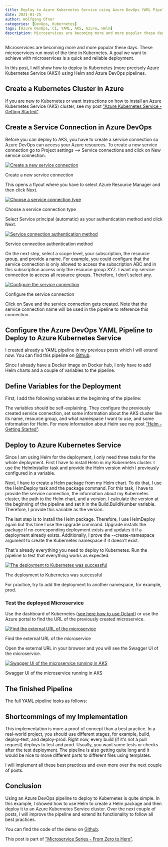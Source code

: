 ```yaml
---
title: Deploy to Azure Kubernetes Service using Azure DevOps YAML Pipelines
date: 2021-01-25
author: Wolfgang Ofner
categories: [DevOps, Kubernetes]
tags: [Azure DevOps, CI, YAML, AKS, Azure, Helm]
description: Microservices are becoming more and more popular these days. I will show how to deploy to Kubernetes (more precisely Azure Kubernetes Service (AKS)) using Helm and Azure DevOps pipelines.
---
```


Microservices are becoming more and more popular these days. These microservices run most of the time in Kubernetes. A goal we want to achieve with microservices is a quick and reliable deployment. 

In this post, I will show how to deploy to Kubernetes (more precisely Azure Kubernetes Service (AKS)) using Helm and Azure DevOps pipelines.

## Create a Kubernetes Cluster in Azure 

If you are new to Kubernetes or want instructions on how to install an Azure Kubernetes Service (AKS) cluster, see my post ["Azure Kubernetes Service - Getting Started"](/azure-kubernetes-service-getting-started).

## Create a Service Connection in Azure DevOps

Before you can deploy to AKS, you have to create a service connection so Azure DevOps can access your Azure resources. To create a new service connection go to Project settings --> Service connections and click on New service connection.

<div class="col-12 col-sm-10 aligncenter">
  <a href="/assets/img/posts/2021/01/Create-a-new-service-connection.jpg"><img loading="lazy" src="/assets/img/posts/2021/01/Create-a-new-service-connection.jpg" alt="Create a new service connection" /></a>
  
  <p>
   Create a new service connection
  </p>
</div>

This opens a flyout where you have to select Azure Resource Manager and then click Next.

<div class="col-12 col-sm-10 aligncenter">
  <a href="/assets/img/posts/2021/01/Choose-a-service-connection-type.jpg"><img loading="lazy" src="/assets/img/posts/2021/01/Choose-a-service-connection-type.jpg" alt="Choose a service connection type" /></a>
  
  <p>
   Choose a service connection type
  </p>
</div>

Select Service principal (automatic) as your authentication method and click Next.

<div class="col-12 col-sm-10 aligncenter">
  <a href="/assets/img/posts/2021/01/Service-connection-authentication-method.jpg"><img loading="lazy" src="/assets/img/posts/2021/01/Service-connection-authentication-method.jpg" alt="Service connection authentication method" /></a>
  
  <p>
   Service connection authentication method
  </p>
</div>

On the next step, select a scope level, your subscription, the resource group, and provide a name. For example, you could configure that the service connection is only allowed to access the subscription ABC and in this subscription access only the resource group XYZ. I want my service connection to access all resource groups. Therefore, I don't select any.

<div class="col-12 col-sm-10 aligncenter">
  <a href="/assets/img/posts/2021/01/Configure-the-service-connection.jpg"><img loading="lazy" src="/assets/img/posts/2021/01/Configure-the-service-connection.jpg" alt="Configure the service connection" /></a>
  
  <p>
   Configure the service connection
  </p>
</div>

Click on Save and the service connection gets created. Note that the service connection name will be used in the pipeline to reference this connection.

## Configure the Azure DevOps YAML Pipeline to Deploy to Azure Kubernetes Service

I created already a YAML pipeline in my previous posts which I will extend now. You can find this pipeline on <a href="https://github.com/WolfgangOfner/MicroserviceDemo/blob/master/CustomerApi/pipelines/CustomerApi-CI.yml" target="_blank" rel="noopener noreferrer">Github</a>.

Since I already have a Docker image on Docker hub, I only have to add Helm charts and a couple of variables to the pipeline.

## Define Variables for the Deployment

First, I add the following variables at the beginning of the pipeline:

<script src="https://gist.github.com/WolfgangOfner/7cd8706661dd83f9e369fbcdb8d65a2b.js"></script>

The variables should be self-explaining. They configure the previously created service connection, set some information about the AKS cluster like its name, resource group, and what namespace I want to use, and some information for Helm. For more information about Helm see my post ["Helm - Getting Started"](/helm-getting-started).

## Deploy to Azure Kubernetes Service

Since I am using Helm for the deployment, I only need three tasks for the whole deployment. First I have to install Helm in my Kubernetes cluster. I use the HelmInstaller task and provide the Helm version which I previously configured in a variable.

<script src="https://gist.github.com/WolfgangOfner/e8c638c8ee611922e334d1c464c4213d.js"></script>

Next, I have to create a Helm package from my Helm chart. To do that, I use the HelmDeploy task and the package command. For this task, I have to provide the service connection, the information about my Kubernetes cluster, the path to the Helm chart, and a version. I calculate the version at the beginning of the pipeline and set it in the Build.BuildNumber variable. Therefore, I provide this variable as the version.

<script src="https://gist.github.com/WolfgangOfner/7fc806a55819d5aa518163645595a7de.js"></script>
The last step is to install the Helm package.  Therefore, I use HelmDeploy again but this time I use the upgrade command. Upgrade installs the package if no corresponding deployment exists and updates it if a deployment already exists. Additionally, I prove the --create-namespace argument to create the Kubernetes namespace if it doesn't exist. 

<script src="https://gist.github.com/WolfgangOfner/6ddc1ad2a9a885aa04ac034c0a4745ba.js"></script>

That's already everything you need to deploy to Kubernetes. Run the pipeline to test that everything works as expected.

<div class="col-12 col-sm-10 aligncenter">
  <a href="/assets/img/posts/2021/01/The-deployment-to-kubernetes-was-successful.jpg"><img loading="lazy" src="/assets/img/posts/2021/01/The-deployment-to-kubernetes-was-successful.jpg" alt="The deployment to Kubernetes was successful" /></a>
  
  <p>
   The deployment to Kubernetes was successful
  </p>
</div>

For practice, try to add the deployment to another namespace, for example, prod.

### Test the deployed Microservice

Use the dashboard of Kubernetes ([see here how to use Octant](/azure-kubernetes-service-getting-started/#access-the-aks-cluster)) or use the Azure portal to find the URL of the previously created microservice.

<div class="col-12 col-sm-10 aligncenter">
  <a href="/assets/img/posts/2021/01/Find-the-external-URL-of-the-microservice.jpg"><img loading="lazy" src="/assets/img/posts/2021/01/Find-the-external-URL-of-the-microservice.jpg" alt="Find the external URL of the microservice" /></a>
  
  <p>
   Find the external URL of the microservice
  </p>
</div>

Open the external URL in your browser and you will see the Swagger UI of the microservice.

<div class="col-12 col-sm-10 aligncenter">
  <a href="/assets/img/posts/2021/01/Swagger-UI-of-the-microservice-running-in-AKS.jpg"><img loading="lazy" src="/assets/img/posts/2021/01/Swagger-UI-of-the-microservice-running-in-AKS.jpg" alt="Swagger UI of the microservice running in AKS" /></a>
  
  <p>
   Swagger UI of the microservice running in AKS
  </p>
</div>

## The finished Pipeline

The full YAML pipeline looks as follows:

<script src="https://gist.github.com/WolfgangOfner/0e0aface6080032999c0e74dbdf96a8c.js"></script>

## Shortcommings of my Implementation

This implementation is more a proof of concept than a best practice. In a real-world project, you should use different stages, for example, build, deploy-test, and deploy-prod. Right now, every build (if it's not a pull request) deploys to test and prod. Usually, you want some tests or checks after the test deployment. The pipeline is also getting quite long and it would be nice to move different parts to different files using templates. 

I will implement all these best practices and even more over the next couple of posts.

## Conclusion

Using an Azure DevOps pipeline to deploy to Kubernetes is quite simple. In this example, I showed how to use Helm to create a Helm package and then deploy it to an Azure Kubernetes Service cluster. Over the next couple of posts, I will improve the pipeline and extend its functionality to follow all best practices.

You can find the code of the demo on <a href="https://github.com/WolfgangOfner/MicroserviceDemo" target="_blank" rel="noopener noreferrer">Github</a>.

This post is part of ["Microservice Series - From Zero to Hero"](/microservice-series-from-zero-to-hero).